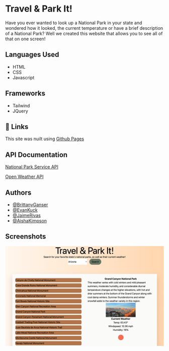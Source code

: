 # Travel & Park It!

Have you ever wanted to look up a National Park in your state and wondered how it looked, the current temperature or have a brief description of a National Park? Well we created this website that allows you to see all of that on one screen!

## Languages Used

- HTML
- CSS
- Javascript

## Frameworks

- Tailwind
- JQuery

## 🔗 Links

This site was nuilt using [Github Pages](https://bganser15.github.io/national-parks-weather/)

## API Documentation

[National Park Service API](https://www.nps.gov/subjects/developer/api-documentation.htm)

[Open Weather API](https://openweathermap.org/current)

## Authors

- [@BrittanyGanser](https://github.com/bganser15)
- [@EvanKuck](https://github.com/evankuck)
- [@JaimeRivas](https://www.github.com/Deadpool3413)
- [@AishaKimpson](https://github.com/akimpson)

## Screenshots

![Travel and Park It Landing Page](/assets/images/npsLandingPage.png)
